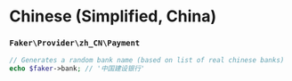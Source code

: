 # Chinese (Simplified, China)

### `Faker\Provider\zh_CN\Payment`

```php
// Generates a random bank name (based on list of real chinese banks)
echo $faker->bank; // '中国建设银行'
```
